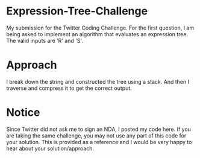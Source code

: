 # Expression-Tree-Challenge
My submission for the Twitter Coding Challenge.
For the first question, I am being asked to implement an algorithm
that evaluates an expression tree. The valid inputs are 'R' and 'S'.
# Approach
I break down the string and constructed the tree using a stack.
And then I traverse and compress it to get the correct output.
# Notice
Since Twitter did not ask me to sign an NDA, I posted my code here.
If you are taking the same challenge, you may not use any part of
this code for your solution. This is provided as a reference and I
would be very happy to hear about your solution/approach.
